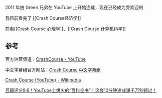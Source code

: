 2011 年由 Green 兄弟在 YouTube 上开始连载，现在已经成为受欢迎的



我目前看完了 [[Crash Course经济学]]

在看[[Crash Course 心理学]]、[[Crash Course 计算机科学]]

## 参考

官方油管频道：[CrashCourse - YouTube](https://www.youtube.com/c/crashcourse)

中文字幕组官方网站：[Crash Course 中文字幕组](https://crashcourse.club/category)

[Crash Course (YouTube) - Wikipedia](https://en.wikipedia.org/wiki/Crash_Course_ (YouTube))

[豆瓣评分9.6！YouTube上爆火的“百科全书”！这套10分钟速成课千万别错过！](https://posts.careerengine.us/p/615103a0adfb3d6c49009bb6)